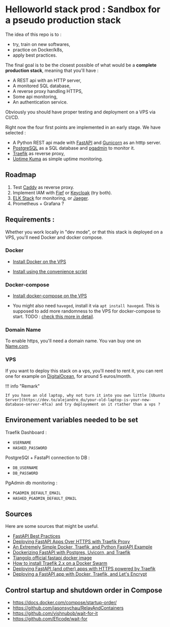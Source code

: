 # Helloworld stack prod : Sandbox for a pseudo production stack

The idea of this repo is to :

* try, train on new softwares,
* practice on Docker/k8s,
* apply best practices.

The final goal is to be the closest possible of what would be a **complete production stack**, meaning that you'll have :

* A REST api with an HTTP server,
* A monitored SQL database,
* A reverse proxy handling HTTPS,
* Some api monitoring,
* An authentication service.

Obviously you should have proper testing and deployment on a VPS via CI/CD.

Right now the four first points are implemented in an early stage. We have selected :

* A Python REST api made with [FastAPI](https://fastapi.tiangolo.com/) and [Gunicorn](https://gunicorn.org/) as an htttp server.
* [PostgreSQL](https://www.postgresql.org/) as a SQL database and [pgadmin](https://www.pgadmin.org/) to monitor it.
* [Traefik](https://traefik.io/) as reverse proxy,
* [Uptime Kuma](https://github.com/louislam/uptime-kuma) as simple uptime monitoring.

## Roadmap

1. Test [Caddy](https://caddyserver.com/v2) as reverse proxy.
2. Implement IAM with [Fief](https://www.fief.dev/) or [Keycloak](https://www.keycloak.org/) (try both).
3. [ELK Stack](https://www.elastic.co/fr/what-is/elk-stack) for monitoring, or [Jaeger](https://www.jaegertracing.io/).
4. Prometheus + Grafana ?

## Requirements :

Whether you work locally in "dev mode", or that this stack is deployed on a VPS, you'll need Docker and docker compose.

### Docker

* [Install Docker on the VPS](https://docs.docker.com/engine/install/ubuntu/)

* [Install using the convenience script](https://docs.docker.com/engine/install/ubuntu/#install-using-the-convenience-script)

### Docker-compose

* [Install docker-compose on the VPS](https://docs.docker.com/compose/install/)

* You might also need `haveged`, install it via `apt install haveged`. This is supposed to add more randomness to the VPS for docker-compose to start. TODO : [check this more in detail](https://wiki.archlinux.org/title/Haveged).


### Domain Name

To enable https, you'll need a domain name. You van buy one on [Name.com](https://www.name.com/).

### VPS

If you want to deploy this stack on a vps, you'll need to rent it, you can rent one for example on [DigitalOcean](https://cloud.digitalocean.com), for around 5 euros/month.


!!! info "Remark"

    If you have an old laptop, why not turn it into you own little [Ubuntu Server](https://dev.to/alejandro_du/your-old-laptop-is-your-new-database-server-4fca) and try deployement on it rtather than a vps ?



## Environement variables needed to be set

Traefik Dashboard :

  * `USERNAME`
  * `HASHED_PASSWORD`

PostgreSQl + FastaPI connection to DB :

  * `DB_USERNAME`
  * `DB_PASSWORD`

PgAdmin db monitoring :

  * `PGADMIN_DEFAULT_EMAIL`
  * `HASHED_PGADMIN_DEFAULT_EMAIL`

## Sources

Here are some sources that might be useful.


* [FastAPI Best Practices](https://github.com/zhanymkanov/fastapi-best-practices)
* [Deploying FastAPI Apps Over HTTPS with Traefik Proxy](https://www.youtube.com/watch?v=7N5O62FjGDc)
* [An Extremely Simple Docker, Traefik, and Python FastAPI Example](https://kleiber.me/blog/2021/03/23/simple-docker-traefik-python-fastapi-example/)
* [Dockerizing FastAPI with Postgres, Uvicorn, and Traefik](https://testdriven.io/blog/fastapi-docker-traefik/)
* [Tiangolo official fastapi docker image](https://github.com/tiangolo/uvicorn-gunicorn-fastapi-docker)
* [How to install Traefik 2.x on a Docker Swarm](https://blog.creekorful.org/2019/10/how-to-install-traefik-2-docker-swarm/)
* [Deploying FastAPI (and other) apps with HTTPS powered by Traefik](https://github.com/tiangolo/blog-posts/tree/master/deploying-fastapi-apps-with-https-powered-by-traefik)
* [Deploying a FastAPI app with Docker, Traefik, and Let's Encrypt](https://www.valentinog.com/blog/traefik/)


## Control startup and shutdown order in Compose

* https://docs.docker.com/compose/startup-order/
* https://github.com/jasonsychau/RelayAndContainers
* https://github.com/vishnubob/wait-for-it
* https://github.com/Eficode/wait-for
